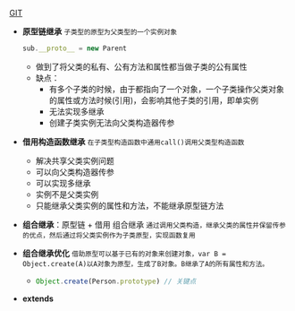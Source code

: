 [GIT](https://github.com/ljianshu/Blog/issues/20)

- **原型链继承** `子类型的原型为父类型的一个实例对象`

  ```js
  sub.__proto__ = new Parent
  ```

  - 做到了将父类的私有、公有方法和属性都当做子类的公有属性
  - 缺点：
    - 有多个子类的时候，由于都指向了一个对象，一个子类操作父类对象的属性或方法时候(引用)，会影响其他子类的引用，即单实例
    - 无法实现多继承
    - 创建子类实例无法向父类构造器传参

- **借用构造函数继承** `在子类型构造函数中通用call()调用父类型构造函数`

  - 解决共享父类实例问题
  - 可以向父类构造器传参
  - 可以实现多继承
  - 实例不是父类实例
  - 只能继承父类实例的属性和方法，不能继承原型链方法

- **组合继承**：原型链 + 借用 组合继承 `通过调用父类构造，继承父类的属性并保留传参的优点，然后通过将父类实例作为子类原型，实现函数复用`

- **组合继承优化** `借助原型可以基于已有的对象来创建对象，var B = Object.create(A)以A对象为原型，生成了B对象。B继承了A的所有属性和方法。`

  - ```js
    Object.create(Person.prototype) // 关键点
    ```

- **extends**

  